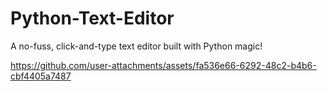 # Python-Text-Editor
A no-fuss, click-and-type text editor built with Python magic!

https://github.com/user-attachments/assets/fa536e66-6292-48c2-b4b6-cbf4405a7487


